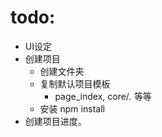 # todo: 

- UI设定
- 创建项目
    - 创建文件夹
    - 复制默认项目模板
        - page_index, core/*.* 等等
    - 安装 npm install
- 创建项目进度。